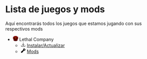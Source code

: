 ﻿# Lista de juegos y mods
Aquí encontrarás todos los juegos que estamos jugando con sus respectivos mods

 - ![enter image description here](https://github.com/Hotel-Viciados/Portal/blob/main/games/icons/lethal_company.png?raw=true) Lethal Company
	 - ![enter image description here](https://github.com/Hotel-Viciados/Portal/blob/main/games/icons/download_icon.png?raw=true) [Instalar/Actualizar](https://hotel-viciados.github.io/Portal/games/lethal_company/install)
	 - ![enter image description here](https://github.com/Hotel-Viciados/Portal/blob/main/games/icons/mods_icon.png?raw=true) [Mods](https://hotel-viciados.github.io/Portal/games/lethal_company/mods)

